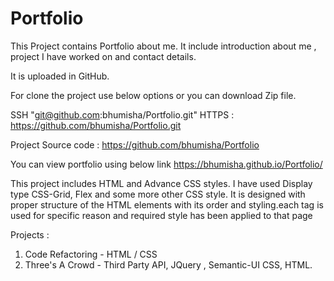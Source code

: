 # Portfolio

This Project contains Portfolio about me. It include introduction about me , project I have worked on and contact details. 

It is uploaded in GitHub. 

For clone the project use below options or  you can download Zip file.

SSH "git@github.com:bhumisha/Portfolio.git"
HTTPS : https://github.com/bhumisha/Portfolio.git

Project Source code : https://github.com/bhumisha/Portfolio

You can view portfolio using below link
https://bhumisha.github.io/Portfolio/

This project includes HTML and Advance CSS styles. I have used Display type CSS-Grid, Flex and some more other CSS style.
It is designed with proper structure of the HTML elements with its order and styling.each tag is used for specific reason and required style has been applied to that page

Projects :
1) Code Refactoring - HTML / CSS
2) Three's A Crowd - Third Party API, JQuery , Semantic-UI CSS, HTML.
  
